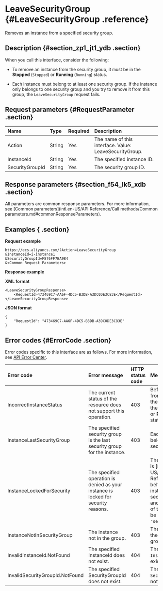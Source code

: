 # LeaveSecurityGroup {#LeaveSecurityGroup .reference}

Removes an instance from a specified security group.

## Description {#section_zp1_jt1_ydb .section}

When you call this interface, consider the following:

-   To remove an instance from the security group, it must be in the **Stopped** \(`Stopped`\) or **Running** \(`Running`\) status.

-   Each instance must belong to at least one security group. If the instance only belongs to one security group and you try to remove it from this group, the `LeaveSecurityGroup` request fails.


## Request parameters {#RequestParameter .section}

|Name|Type|Required|Description|
|:---|:---|:-------|:----------|
|Action |String|Yes|The name of this interface. Value: LeaveSecurityGroup.|
|InstanceId|String|Yes|The specified instance ID.|
|SecurityGroupId|String|Yes|The security group ID.|

## Response parameters {#section_f54_lk5_xdb .section}

All parameters are common response parameters. For more information, see [Common parameters](intl.en-US/API Reference/Call methods/Common parameters.md#commonResponseParameters).

## Examples { .section}

**Request example** 

```
https://ecs.aliyuncs.com/?Action=LeaveSecurityGroup
&InstanceId=i-instance1
&SecurityGroupId=F876FF7BA984
&<Common Request Parameters>
```

**Response example** 

**XML format**

```
<LeaveSecurityGroupResponse>
    <RequestId>473469C7-AA6F-4DC5-B3DB-A3DC0DE3C83E</RequestId>
</LeaveSecurityGroupResponse>
```

 **JSON format** 

```
{
    "RequestId": "473469C7-AA6F-4DC5-B3DB-A3DC0DE3C83E"
}
```

## Error codes {#ErrorCode .section}

Error codes specific to this interface are as follows. For more information, see [API Error Center](https://error-center.alibabacloud.com/status/product/Ecs).

|Error code|Error message |HTTP status code |Meaning|
|:---------|:-------------|:----------------|:------|
|IncorrectInstanceStatus|The current status of the resource does not support this operation.|403|Before being removed from a security group, the instance must be in the **Stopped** \(`Stopped`\) or **Running** \(`Running`\) status.|
|InstanceLastSecurityGroup|The specified security group is the last security group for the instance.|403|Each instance must belong to at least one security group.|
|InstanceLockedForSecurity|The specified operation is denied as your instance is locked for security reasons.|403|The specified instance is [locked](intl.en-US/API Reference/Appendix/API behavior when an instance is locked for security reasons.md#), and the `OperationLocks` of the instance cannot be `"LockReason" : "security"`.|
|InstanceNotInSecurityGroup|The instance not in the group.|403|The instance is not in the specified security group.|
|InvalidInstanceId.NotFound|The specified InstanceId does not exist.|404|The specified `InstanceId` does not exist.|
|InvalidSecurityGroupId.NotFound|The specified SecurityGroupId does not exist.|404|The specified `SecurityGroupId` does not exist.|

